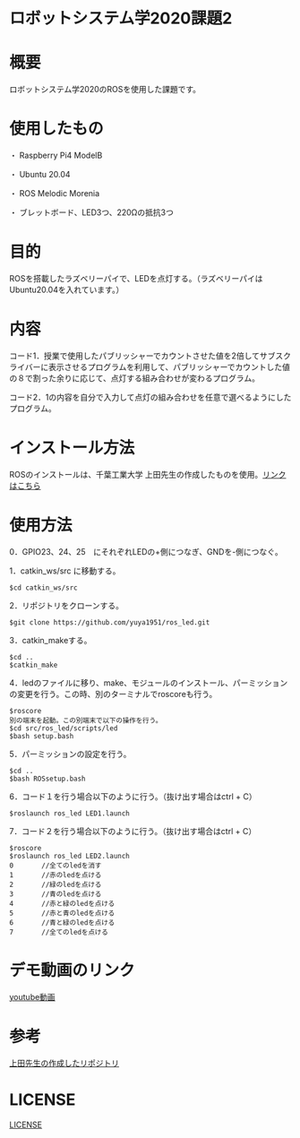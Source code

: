 # ロボットシステム学2020課題2      

# 概要
ロボットシステム学2020のROSを使用した課題です。

# 使用したもの
・ Raspberry Pi4 ModelB

・ Ubuntu 20.04

・ ROS Melodic Morenia

・ ブレットボード、LED3つ、220Ωの抵抗3つ

# 目的
ROSを搭載したラズベリーパイで、LEDを点灯する。（ラズベリーパイはUbuntu20.04を入れています。）

# 内容
コード1．授業で使用したパブリッシャーでカウントさせた値を2倍してサブスクライバーに表示させるプログラムを利用して、パブリッシャーでカウントした値の８で割った余りに応じて、点灯する組み合わせが変わるプログラム。

コード2．1の内容を自分で入力して点灯の組み合わせを任意で選べるようにしたプログラム。

# インストール方法

ROSのインストールは、千葉工業大学 上田先生の作成したものを使用。[リンクはこちら](https://github.com/ryuichiueda/ros_setup_scripts_Ubuntu20.04_server)

# 使用方法
0．GPIO23、24、25　にそれぞれLEDの+側につなぎ、GNDを-側につなぐ。

1．catkin_ws/src に移動する。
  
    $cd catkin_ws/src
  
2．リポジトリをクローンする。

    $git clone https://github.com/yuya1951/ros_led.git
    
3．catkin_makeする。

    $cd ..
    $catkin_make

4．ledのファイルに移り、make、モジュールのインストール、パーミッションの変更を行う。この時、別のターミナルでroscoreも行う。

    $roscore
    別の端末を起動。この別端末で以下の操作を行う。
    $cd src/ros_led/scripts/led
    $bash setup.bash
    
5．パーミッションの設定を行う。

    $cd ..
    $bash ROSsetup.bash

6．コード１を行う場合以下のように行う。（抜け出す場合はctrl + C）

    $roslaunch ros_led LED1.launch  

7．コード２を行う場合以下のように行う。（抜け出す場合はctrl + C）

    $roscore
    $roslaunch ros_led LED2.launch
    0       //全てのledを消す
    1       //赤のledを点ける
    2       //緑のledを点ける
    3       //青のledを点ける
    4       //赤と緑のledを点ける
    5       //赤と青のledを点ける
    6       //青と緑のledを点ける
    7       //全てのledを点ける
    
# デモ動画のリンク
[youtube動画](https://www.youtube.com/watch?v=QerocIwOUpk&feature=youtu.be)

# 参考

[上田先生の作成したリポジトリ](https://github.com/ryuichiueda/robosys_device_drivers)

# LICENSE

[LICENSE](https://github.com/yuya1951/ros_led/blob/main/COPYING)
    
    
